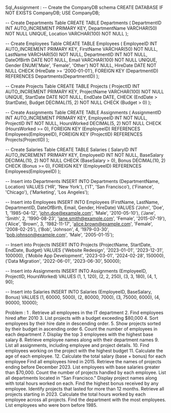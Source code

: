 Sql_Assignment :
-- Create the CompanyDB schema
CREATE DATABASE IF NOT EXISTS CompanyDB;
USE CompanyDB;

-- Create Departments Table
CREATE TABLE Departments (
    DepartmentID INT AUTO_INCREMENT PRIMARY KEY,
    DepartmentName VARCHAR(50) NOT NULL UNIQUE,
    Location VARCHAR(100) NOT NULL
);

-- Create Employees Table
CREATE TABLE Employees (
    EmployeeID INT AUTO_INCREMENT PRIMARY KEY,
    FirstName VARCHAR(50) NOT NULL,
    LastName VARCHAR(50) NOT NULL,
    DepartmentID INT NOT NULL,
    DateOfBirth DATE NOT NULL,
    Email VARCHAR(100) NOT NULL UNIQUE,
    Gender ENUM('Male', 'Female', 'Other') NOT NULL,
    HireDate DATE NOT NULL CHECK (HireDate >= '2000-01-01'),
    FOREIGN KEY (DepartmentID) REFERENCES Departments(DepartmentID)
);

-- Create Projects Table
CREATE TABLE Projects (
    ProjectID INT AUTO_INCREMENT PRIMARY KEY,
    ProjectName VARCHAR(100) NOT NULL UNIQUE,
    StartDate DATE NOT NULL,
    EndDate DATE, CHECK (EndDate > StartDate),
    Budget DECIMAL(15, 2) NOT NULL CHECK (Budget > 0)
);

-- Create Assignments Table
CREATE TABLE Assignments (
    AssignmentID INT AUTO_INCREMENT PRIMARY KEY,
    EmployeeID INT NOT NULL,
    ProjectID INT NOT NULL,
    HoursWorked DECIMAL(5, 2) NOT NULL CHECK (HoursWorked >= 0),
    FOREIGN KEY (EmployeeID) REFERENCES Employees(EmployeeID),
    FOREIGN KEY (ProjectID) REFERENCES Projects(ProjectID)
);

-- Create Salaries Table
CREATE TABLE Salaries (
    SalaryID INT AUTO_INCREMENT PRIMARY KEY,
    EmployeeID INT NOT NULL,
    BaseSalary DECIMAL(10, 2) NOT NULL CHECK (BaseSalary > 0),
    Bonus DECIMAL(10, 2) CHECK (Bonus >= 0),
    FOREIGN KEY (EmployeeID) REFERENCES Employees(EmployeeID)
);

-- Insert into Departments
INSERT INTO Departments (DepartmentName, Location) VALUES
('HR', 'New York'),
('IT', 'San Francisco'),
('Finance', 'Chicago'),
('Marketing', 'Los Angeles');

-- Insert into Employees
INSERT INTO Employees (FirstName, LastName, DepartmentID, DateOfBirth, Email, Gender, HireDate) VALUES
('John', 'Doe', 1, '1985-04-12', 'john.doe@example.com', 'Male', '2010-05-10'),
('Jane', 'Smith', 2, '1990-08-23', 'jane.smith@example.com', 'Female', '2015-07-19'),
('Alice', 'Brown', 3, '1982-11-17', 'alice.brown@example.com', 'Female', '2008-02-25'),
('Bob', 'Johnson', 4, '1979-03-30', 'bob.johnson@example.com', 'Male', '2005-01-15');

-- Insert into Projects
INSERT INTO Projects (ProjectName, StartDate, EndDate, Budget) VALUES
('Website Redesign', '2023-01-01', '2023-12-31', 100000),
('Mobile App Development', '2023-03-01', '2024-02-28', 150000),
('Data Migration', '2022-06-01', '2023-06-30', 50000);

-- Insert into Assignments
INSERT INTO Assignments (EmployeeID, ProjectID, HoursWorked) VALUES
(1, 1, 120),
(2, 2, 250),
(3, 3, 180),
(4, 1, 90);

-- Insert into Salaries
INSERT INTO Salaries (EmployeeID, BaseSalary, Bonus) VALUES
(1, 60000, 5000),
(2, 80000, 7000),
(3, 75000, 6000),
(4, 90000, 10000);

Problem :
1 . Retrieve all employees in the IT department
2. Find employees hired after 2010
3. List projects with a budget exceeding $80,000
4. Sort employees by their hire date in descending order.
5. Show projects sorted by their budget in ascending order
6. Count the number of employees in each department
7. Display the top 3 employees with the highest base salary
8. Retrieve employee names along with their department names
9. List all assignments, including employee and project details.
10. Find employees working on the project with the highest budget
11. Calculate the age of each employee.
12. Calculate the total salary (base + bonus) for each employee
Find all employees hired in 2015.
Retrieve the names of projects ending before December 2023.
List employees with base salaries greater than $70,000.
Count the number of projects handled by each employee.
List all departments located in "San Francisco."
Display project names along with total hours worked on each.
Find the highest bonus received by any employee.
Identify projects that lasted for more than 12 months.
Retrieve all projects starting in 2023.
Calculate the total hours worked by each employee across all projects.
Find the department with the most employees.
List employees who were born before 1985.

